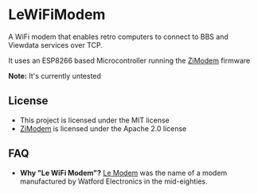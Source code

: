 # LeWiFiModem

A WiFi modem that enables retro computers to connect to BBS and Viewdata services over TCP. 

It uses an ESP8266 based Microcontroller running the [ZiModem](https://github.com/bozimmerman/Zimodem) firmware


**Note:** It's currently untested

## License

- This project is licensed under the MIT license
- [ZiModem](https://github.com/bozimmerman/Zimodem) is licensed under the Apache 2.0 license


## FAQ

 - **Why "Le WiFi Modem"?**
	 [Le Modem](https://www.computinghistory.org.uk/det/38081/Watford-Electronics-Le-Modem/) was the name of a modem manufactured by Watford Electronics in the mid-eighties. 

